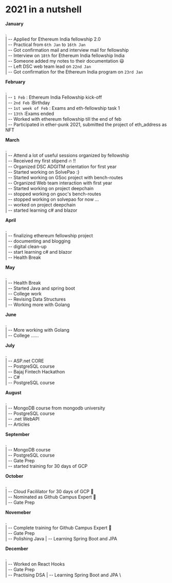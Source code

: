 # 2021 in a nutshell

**January**

. \
| -- Applied for Ethereum India fellowship 2.0 \
| -- Practical from `6th Jan` to `16th Jan` \
| -- Got confirmation mail and interview mail for fellowship \
| -- Interview on `18th` for Ethereum India fellowship India \
| -- Someone added my notes to their documentation :smiley:  \
| -- Left DSC web team lead on `22nd Jan` \
| -- Got confirmation for the Ethereum India program on `23rd Jan`

**February**

. \
| -- `1 Feb` : Ethereum India Fellowship kick-off \
| -- `2nd Feb` :Birthday \
| -- `1st week of Feb` : Exams and eth-fellowship task 1 \
| -- `13th` :Exams ended \
| -- Worked with ethereum fellowship till the end of feb \
| -- Participated in ether-punk 2021, submitted the project of eth_address as NFT 

**March**

. \
| -- Attend a lot of useful sessions organized by fellowship \
| -- Received my first stipend :fire: !! \
| -- Organized DSC ADGITM orientation for first year \
| -- Started working on SolvePao :} \
| -- Started working on GSoc project with bench-routes \
| -- Organized Web team interaction with first year \
| -- Started working on project deepchain \
| -- stopped working on gsoc's bench-routes \
| -- stopped working on solvepao for now ... \
| -- worked on project deepchain \
| -- started learning c# and blazor

**April**

. \
| -- finalizing ethereum fellowship project \
| -- documenting and blogging \
| -- digital clean-up \
| -- start learning c# and blazor \
| -- Health Break 

**May**

. \
| -- Health Break \
| -- Started Java and spring boot \
| -- College work \
| -- Revising Data Structures \
| -- Working more with Golang

**June**

. \
| -- More working with Golang \
| -- College ...... 

**July**

. \
| -- ASP.net CORE \
| -- PostgreSQL course \
| -- Bajaj Fintech Hackathon \
| -- C# \
| -- PostgreSQL course

**August**

. \
| -- MongoDB course from mongodb university \
| -- PostgreSQL course \
| -- .net WebAPI \
| -- Articles 

**September**

. \
| -- MongoDB course  \
| -- PostgreSQL course \
| -- Gate Prep \
| -- started training for 30 days of GCP


**October**

. \
| -- Cloud Facililator for 30 days of GCP 🙂 \
| -- Nominated as Github Campus Expert 🤠 \
| -- Gate Prep  


**Novemeber**

. \
| -- Complete training for Github Campus Expert 🤠 \
| -- Gate Prep  \
| -- Polishing Java
| -- Learning Spring Boot and JPA

**December**

. \
| -- Worked on React Hooks \
| -- Gate Prep  \
| -- Practising DSA
| -- Learning Spring Boot and JPA \


